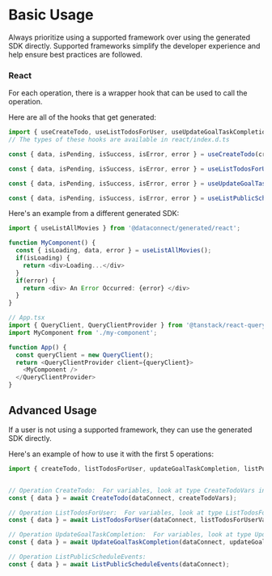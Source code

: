 # Basic Usage

Always prioritize using a supported framework over using the generated SDK
directly. Supported frameworks simplify the developer experience and help ensure
best practices are followed.




### React
For each operation, there is a wrapper hook that can be used to call the operation.

Here are all of the hooks that get generated:
```ts
import { useCreateTodo, useListTodosForUser, useUpdateGoalTaskCompletion, useListPublicScheduleEvents } from '@dataconnect/generated/react';
// The types of these hooks are available in react/index.d.ts

const { data, isPending, isSuccess, isError, error } = useCreateTodo(createTodoVars);

const { data, isPending, isSuccess, isError, error } = useListTodosForUser(listTodosForUserVars);

const { data, isPending, isSuccess, isError, error } = useUpdateGoalTaskCompletion(updateGoalTaskCompletionVars);

const { data, isPending, isSuccess, isError, error } = useListPublicScheduleEvents();

```

Here's an example from a different generated SDK:

```ts
import { useListAllMovies } from '@dataconnect/generated/react';

function MyComponent() {
  const { isLoading, data, error } = useListAllMovies();
  if(isLoading) {
    return <div>Loading...</div>
  }
  if(error) {
    return <div> An Error Occurred: {error} </div>
  }
}

// App.tsx
import { QueryClient, QueryClientProvider } from '@tanstack/react-query';
import MyComponent from './my-component';

function App() {
  const queryClient = new QueryClient();
  return <QueryClientProvider client={queryClient}>
    <MyComponent />
  </QueryClientProvider>
}
```



## Advanced Usage
If a user is not using a supported framework, they can use the generated SDK directly.

Here's an example of how to use it with the first 5 operations:

```js
import { createTodo, listTodosForUser, updateGoalTaskCompletion, listPublicScheduleEvents } from '@dataconnect/generated';


// Operation CreateTodo:  For variables, look at type CreateTodoVars in ../index.d.ts
const { data } = await CreateTodo(dataConnect, createTodoVars);

// Operation ListTodosForUser:  For variables, look at type ListTodosForUserVars in ../index.d.ts
const { data } = await ListTodosForUser(dataConnect, listTodosForUserVars);

// Operation UpdateGoalTaskCompletion:  For variables, look at type UpdateGoalTaskCompletionVars in ../index.d.ts
const { data } = await UpdateGoalTaskCompletion(dataConnect, updateGoalTaskCompletionVars);

// Operation ListPublicScheduleEvents: 
const { data } = await ListPublicScheduleEvents(dataConnect);


```